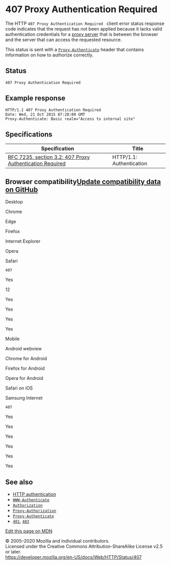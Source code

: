 407 Proxy Authentication Required
=================================

The HTTP `407 Proxy Authentication Required ` client error status response code indicates that the request has not been applied because it lacks valid authentication credentials for a [proxy server](https://developer.mozilla.org/en-US/docs/Glossary/proxy_server) that is between the browser and the server that can access the requested resource.

This status is sent with a [`Proxy-Authenticate`](../headers/proxy-authenticate) header that contains information on how to authorize correctly.

Status
------

    407 Proxy Authentication Required 

Example response
----------------

    HTTP/1.1 407 Proxy Authentication Required 
    Date: Wed, 21 Oct 2015 07:28:00 GMT
    Proxy-Authenticate: Basic realm="Access to internal site"

Specifications
--------------

<table><thead><tr class="header"><th>Specification</th><th>Title</th></tr></thead><tbody><tr class="odd"><td><a href="https://tools.ietf.org/html/rfc7235#section-3.2">RFC 7235, section 3.2: 407 Proxy Authentication Required</a></td><td>HTTP/1.1: Authentication</td></tr></tbody></table>

Browser compatibility<a href="https://github.com/mdn/browser-compat-data" class="bc-github-link">Update compatibility data on GitHub</a>
----------------------------------------------------------------------------------------------------------------------------------------

Desktop

<span class="bc-head-txt-label bc-head-icon-chrome">Chrome</span>

<span class="bc-head-txt-label bc-head-icon-edge">Edge</span>

<span class="bc-head-txt-label bc-head-icon-firefox">Firefox</span>

<span class="bc-head-txt-label bc-head-icon-ie">Internet Explorer</span>

<span class="bc-head-txt-label bc-head-icon-opera">Opera</span>

<span class="bc-head-txt-label bc-head-icon-safari">Safari</span>

`407`

Yes

12

Yes

Yes

Yes

Yes

Mobile

<span class="bc-head-txt-label bc-head-icon-webview_android">Android webview</span>

<span class="bc-head-txt-label bc-head-icon-chrome_android">Chrome for Android</span>

<span class="bc-head-txt-label bc-head-icon-firefox_android">Firefox for Android</span>

<span class="bc-head-txt-label bc-head-icon-opera_android">Opera for Android</span>

<span class="bc-head-txt-label bc-head-icon-safari_ios">Safari on iOS</span>

<span class="bc-head-txt-label bc-head-icon-samsunginternet_android">Samsung Internet</span>

`407`

Yes

Yes

Yes

Yes

Yes

Yes

See also
--------

-   [HTTP authentication](../authentication)
-   [`WWW-Authenticate`](../headers/www-authenticate)
-   [`Authorization`](../headers/authorization)
-   [`Proxy-Authorization`](../headers/proxy-authorization)
-   [`Proxy-Authenticate`](../headers/proxy-authenticate)
-   [`401`](401), [`403`](403)

<a href="https://developer.mozilla.org/en-US/docs/Web/HTTP/Status/407$edit" class="_attribution-link">Edit this page on MDN</a>

© 2005–2020 Mozilla and individual contributors.  
Licensed under the Creative Commons Attribution-ShareAlike License v2.5 or later.  
<a href="https://developer.mozilla.org/en-US/docs/Web/HTTP/Status/407" class="_attribution-link">https://developer.mozilla.org/en-US/docs/Web/HTTP/Status/407</a>
